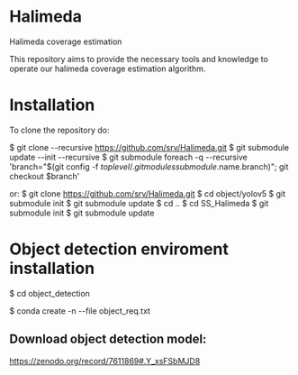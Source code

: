 # Halimeda
Halimeda coverage estimation

This repository aims to provide the necessary tools and knowledge to operate our halimeda coverage estimation algorithm.

# Installation

To clone the repository do:

$ git clone --recursive https://github.com/srv/Halimeda.git
$ git submodule update --init --recursive
$ git submodule foreach -q --recursive 'branch="$(git config -f $toplevel/.gitmodules submodule.$name.branch)"; git checkout $branch'

or:
$ git clone https://github.com/srv/Halimeda.git
$ cd object/yolov5
$ git submodule init
$ git submodule update
$ cd ..
$ cd SS_Halimeda
$ git submodule init
$ git submodule update

# Object detection enviroment installation

$ cd object_detection

$ conda create -n <environment-name> --file object_req.txt

## Download object detection model:

https://zenodo.org/record/7611869#.Y_xsFSbMJD8


